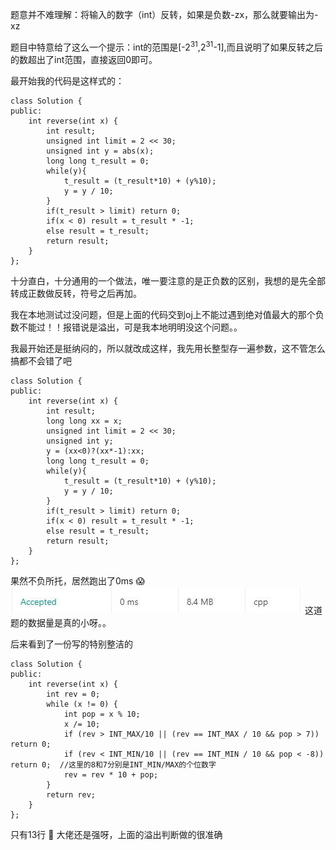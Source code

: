 题意并不难理解：将输入的数字（int）反转，如果是负数-zx，那么就要输出为-xz

题目中特意给了这么一个提示：int的范围是[-$2^31$,$2^31$-1],而且说明了如果反转之后的数超出了int范围，直接返回0即可。

最开始我的代码是这样式的：

	class Solution {
	public:
	    int reverse(int x) {
	        int result;
	        unsigned int limit = 2 << 30;
	        unsigned int y = abs(x);
	        long long t_result = 0;
	        while(y){
	            t_result = (t_result*10) + (y%10);
	            y = y / 10;
	        }
	        if(t_result > limit) return 0;
	        if(x < 0) result = t_result * -1;
	        else result = t_result;
	        return result;
	    }
	};

十分直白，十分通用的一个做法，唯一要注意的是正负数的区别，我想的是先全部转成正数做反转，符号之后再加。

我在本地测试过没问题，但是上面的代码交到oj上不能过遇到绝对值最大的那个负数不能过！！报错说是溢出，可是我本地明明没这个问题。。

我最开始还是挺纳闷的，所以就改成这样，我先用长整型存一遍参数，这不管怎么搞都不会错了吧

	class Solution {
	public:
	    int reverse(int x) {
	        int result;
	        long long xx = x;
	        unsigned int limit = 2 << 30;
	        unsigned int y;
	        y = (xx<0)?(xx*-1):xx;
	        long long t_result = 0;
	        while(y){
	            t_result = (t_result*10) + (y%10);
	            y = y / 10;
	        }
	        if(t_result > limit) return 0;
	        if(x < 0) result = t_result * -1;
	        else result = t_result;
	        return result;
	    }
	};

果然不负所托，居然跑出了0ms :scream:
![0ms](7RI/0ms.jpg)
这道题的数据量是真的小呀。。

后来看到了一份写的特别整洁的

	class Solution {
	public:
	    int reverse(int x) {
	        int rev = 0;
	        while (x != 0) {
	            int pop = x % 10;
	            x /= 10;
	            if (rev > INT_MAX/10 || (rev == INT_MAX / 10 && pop > 7)) return 0;
	            if (rev < INT_MIN/10 || (rev == INT_MIN / 10 && pop < -8)) return 0;  //这里的8和7分别是INT_MIN/MAX的个位数字
	            rev = rev * 10 + pop;
	        }
	        return rev;
	    }
	};

只有13行 :dizzy:  大佬还是强呀，上面的溢出判断做的很准确

